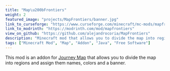 ```yaml
---
title: "Map\u200bFrontiers"
weight: 2
featured_image: "projects/MapFrontiers/banner.jpg"
link_to_curseforge: "https://www.curseforge.com/minecraft/mc-mods/mapfrontiers"
link_to_modrinth: "https://modrinth.com/mod/mapfrontiers"
view_on_github: "https://github.com/alejandrocoria/MapFrontiers"
description: "Minecraft mod that allows you to divide the map into regions and assign them names, colors and a banner."
tags: ["Minecraft Mod", "Map", "Addon", "Java", "Free Software"]
---
```


This mod is an addon for [Journey Map](https://www.curseforge.com/minecraft/mc-mods/journeymap) that allows you to divide the map into regions and assign them names, colors and a banner.
